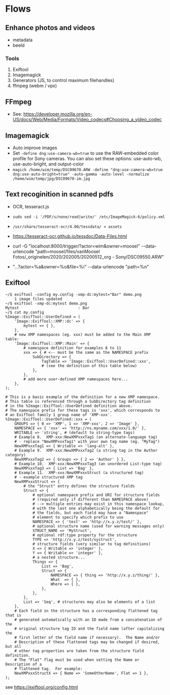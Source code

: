 # Flows

## Enhance photos and videos

- metadata
- beeld

### Tools

1. Exiftool
2. Imagemagick
3. Generators (JS, to control maximum filehandles)
4. ffmpeg (webm / vpx)

## FFmpeg

- See: https://developer.mozilla.org/en-US/docs/Web/Media/Formats/Video_codecs#Choosing_a_video_codec


## Imagemagick

- Auto improve images
- Set ``-define dng:use-camera-wb=true`` to use the RAW-embedded color profile for Sony cameras. You can also set these options: use-auto-wb, use-auto-bright, and output-color
- ``magick /home/wim/temp/DSC09670.ARW -define "dng:use-camera-wb=true dng:use-auto-bright=true" -auto-gamma -auto-level -normalize /home/wim/temp/jpg/DSC09670-im.jpg``


## Text recoginition in scanned pdfs

- OCR, tesseract.js
- ``sudo sed -i '/PDF/s/none/read|write/' /etc/ImageMagick-6/policy.xml``
- ``/usr/share/tesseract-ocr/4.00/tessdata/ < assets``
- https://tesseract-ocr.github.io/tessdoc/Data-Files.html

- curl -G "localhost:8000/trigger/?actor=wim&owner=moosel" --data-urlencode "path=moosel/files/vanMoosel Fotos/_originelen/2020/202005/20200512_org - Sony/DSC09550.ARW"

- "...?actor=%a&owner=%o&file=%i" --data-urlencode "path=%n"

## Exiftool
```
~/$ exiftool -config my.config -xmp-dc:mytest="Bar" demo.png
    1 image files updated
~/$ exiftool -xmp-dc:mytest demo.png
Mytest                          : Bar
~/$ cat my.config
%Image::ExifTool::UserDefined = (
    'Image::ExifTool::XMP::dc' => {
        mytest => { },
    },
    # new XMP namespaces (eg. xxx) must be added to the Main XMP table:
    'Image::ExifTool::XMP::Main' => {
        # namespace definition for examples 8 to 11
        xxx => { # <-- must be the same as the NAMESPACE prefix
            SubDirectory => {
                TagTable => 'Image::ExifTool::UserDefined::xxx',
                # (see the definition of this table below)
            },
        },
        # add more user-defined XMP namespaces here...
    },
);

# This is a basic example of the definition for a new XMP namespace.
# This table is referenced through a SubDirectory tag definition
# in the %Image::ExifTool::UserDefined definition above.
# The namespace prefix for these tags is 'xxx', which corresponds to
# an ExifTool family 1 group name of 'XMP-xxx'.
%Image::ExifTool::UserDefined::xxx = (
    GROUPS => { 0 => 'XMP', 1 => 'XMP-xxx', 2 => 'Image' },
    NAMESPACE => { 'xxx' => 'http://ns.myname.com/xxx/1.0/' },
    WRITABLE => 'string', # (default to string-type tags)
    # Example 8.  XMP-xxx:NewXMPxxxTag1 (an alternate-language tag)
    # - replace "NewXMPxxxTag1" with your own tag name (eg. "MyTag")
    NewXMPxxxTag1 => { Writable => 'lang-alt' },
    # Example 9.  XMP-xxx:NewXMPxxxTag2 (a string tag in the Author category)
    NewXMPxxxTag2 => { Groups => { 2 => 'Author' } },
    # Example 10.  XMP-xxx:NewXMPxxxTag3 (an unordered List-type tag)
    NewXMPxxxTag3 => { List => 'Bag' },
    # Example 11.  XMP-xxx:NewXMPxxxStruct (a structured tag)
    # - example structured XMP tag
    NewXMPxxxStruct => {
        # the "Struct" entry defines the structure fields
        Struct => {
            # optional namespace prefix and URI for structure fields
            # (required only if different than NAMESPACE above)
            # --> multiple entries may exist in this namespace lookup,
            # with the last one alphabetically being the default for
            # the fields, but each field may have a "Namespace"
            # element to specify which prefix to use
            NAMESPACE => { 'test' => 'http://x.y.z/test/' },
            # optional structure name (used for warning messages only)
            STRUCT_NAME => 'MyStruct',
            # optional rdf:type property for the structure
            TYPE => 'http://x.y.z/test/xystruct',
            # structure fields (very similar to tag definitions)
            X => { Writable => 'integer' },
            Y => { Writable => 'integer' },
            # a nested structure...
            Things => {
                List => 'Bag',
                Struct => {
                    NAMESPACE => { thing => 'http://x.y.z/thing/' },
                    What  => { },
                    Where => { },
                },
            },
        },
        List => 'Seq', # structures may also be elements of a list
    },
    # Each field in the structure has a corresponding flattened tag that is
    # generated automatically with an ID made from a concatenation of the
    # original structure tag ID and the field name (after capitalizing the
    # first letter of the field name if necessary).  The Name and/or
    # Description of these flattened tags may be changed if desired, but all
    # other tag properties are taken from the structure field definition.
    # The "Flat" flag must be used when setting the Name or Description of a
    # flattened tag.  For example:
    NewXMPxxxStructX => { Name => 'SomeOtherName', Flat => 1 },
);
```
see https://exiftool.org/config.html
